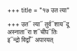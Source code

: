 +++
title = "१७ उत त्या"

+++
उत᳓ त्या᳓ तुर्व᳓शाय᳓दू  
अस्नाता᳓रा श᳓चीप᳓तिः  
इ᳓न्द्रो विद्वाँ᳓ अपारयत्